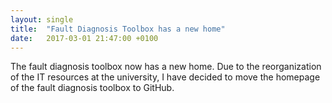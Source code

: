 ```yaml
---
layout: single
title:  "Fault Diagnosis Toolbox has a new home"
date:   2017-03-01 21:47:00 +0100
---
```

The fault diagnosis toolbox now has a new home. Due to the reorganization of
the IT resources at the university, I have decided to move the homepage of the
fault diagnosis toolbox to GitHub.
